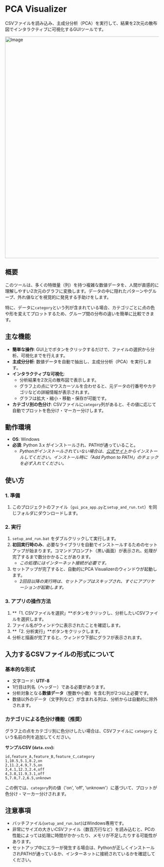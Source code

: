 # PCA Visualizer

CSVファイルを読み込み、主成分分析（PCA）を実行して、結果を2次元の散布図でインタラクティブに可視化するGUIツールです。

  
<img width="894" height="726" alt="Image" src="https://github.com/user-attachments/assets/ca66a5ba-549f-483f-8ec6-3f519e3d04cf" />

## 概要

このツールは、多くの特徴量（列）を持つ複雑な数値データを、人間が直感的に理解しやすい2次元のグラフに変換します。データの中に隠れたパターンやグループ、外れ値などを視覚的に発見する手助けをします。

特に、データに`category`という列が含まれている場合、カテゴリごとに点の色や形を変えてプロットするため、グループ間の分布の違いを簡単に比較できます。

## 主な機能

*   **簡単な操作**: GUI上でボタンをクリックするだけで、ファイルの選択から分析、可視化までを行えます。
*   **主成分分析**: 数値データを自動で抽出し、主成分分析（PCA）を実行します。
*   **インタラクティブな可視化**:
    *   分析結果を2次元の散布図で表示します。
    *   グラフ上の点にマウスカーソルを合わせると、元データの行番号やカテゴリなどの詳細情報が表示されます。
    *   グラフは拡大・縮小・移動・保存が可能です。
*   **カテゴリ別の色分け**: CSVファイルに`category`列があると、その値に応じて自動でプロットを色分け・マーカー分けします。

## 動作環境

*   **OS**: Windows
*   **必須**: Python 3.x がインストールされ、PATHが通っていること。
    *   *Pythonがインストールされていない場合は、[公式サイト](https://www.python.org/downloads/)からインストールしてください。インストール時に「Add Python to PATH」のチェックを必ず入れてください。*

## 使い方

### 1. 準備

1.  このプロジェクトのファイル（`gui_pca_app.py`と`setup_and_run.txt`）を同じフォルダにダウンロードします。

### 2. 実行

1.  `setup_and_run.bat` をダブルクリックして実行します。
2.  **初回実行時のみ**、必要なライブラリを自動でインストールするためのセットアップが始まります。コマンドプロンプト（黒い画面）が表示され、処理が完了するまで数分かかることがあります。
    *   *この処理にはインターネット接続が必要です。*
3.  セットアップが完了すると、自動的にPCA Visualizerのウィンドウが起動します。
    *   *2回目以降の実行時は、セットアップはスキップされ、すぐにアプリケーションが起動します。*

### 3. アプリの操作方法

1.  **「1. CSVファイルを選択」**ボタンをクリックし、分析したいCSVファイルを選択します。
2.  ファイル名がウィンドウに表示されたことを確認します。
3.  **「2. 分析実行」**ボタンをクリックします。
4.  分析と描画が完了すると、ウィンドウ下部にグラフが表示されます。

## 入力するCSVファイルの形式について

### 基本的な形式

*   文字コード: **UTF-8**
*   1行目は列名（ヘッダー）である必要があります。
*   分析対象となる**数値データ**（整数や小数）を含む列が2つ以上必要です。
*   数値以外のデータ（文字列など）が含まれる列は、分析からは自動的に除外されます。

### カテゴリによる色分け機能（推奨）

グラフ上の点をカテゴリ別に色分けしたい場合は、CSVファイルに `category` という名前の列を追加してください。

**サンプルCSV (`data.csv`):**
```csv
id,feature_A,feature_B,feature_C,category
1,10.5,5.1,8.2,on
2,11.2,4.9,7.5,on
3,4.1,12.3,2.4,off
4,3.8,11.9,3.1,off
5,7.0,7.2,6.5,unknown
```
この例では、`category`列の値（'on', 'off', 'unknown'）に基づいて、プロットが色分け・マーカー分けされます。

## 注意事項

*   バッチファイル(`setup_and_run.bat`)はWindows専用です。
*   非常にサイズの大きいCSVファイル（数百万行など）を読み込むと、PCの性能によっては処理に時間がかかったり、メモリが不足したりする可能性があります。
*   セットアップ中にエラーが発生する場合は、Pythonが正しくインストールされPATHが通っているか、インターネットに接続されているかを確認してください。
